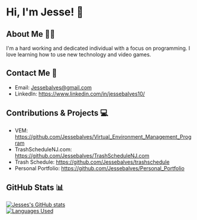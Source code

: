 # Hi, I'm Jesse! 👋


<!--Comment Section
**Jessebalves/Jessebalves** is a ✨ _special_ ✨ repository because its `README.md` (this file) appears on your GitHub profile.

Here are some ideas to get you started:

- 🔭 I’m currently working on ...
- 🌱 I’m currently learning ...
- 👯 I’m looking to collaborate on ...
- 🤔 I’m looking for help with ...
- 💬 Ask me about ...
- 📫 How to reach me: ...
- 😄 Pronouns: ...
- ⚡ Fun fact: ...
-->

## About Me 🧔🏻

I'm a hard working and dedicated individual with a focus on programming. I love learning how to use new technology and video games.

<!--- 🔭 Currently working on: TrashScheduleNJ.com
- 🌱 Currently learning: Web Development
- 💬 Ask me about: Programming related topics-->

## Contact Me 📲

<!--- Personal Portfolio: https://www.Jessebalves.com-->
- Email: Jessebalves@gmail.com
- LinkedIn: https://www.linkedin.com/in/jessebalves10/

## Contributions & Projects 💻

- VEM: https://github.com/Jessebalves/Virtual_Environment_Management_Program
- TrashScheduleNJ.com: https://github.com/Jessebalves/TrashScheduleNJ.com
- Trash Schedule: https://github.com/Jessebalves/trashschedule
- Personal Portfolio: https://github.com/Jessebalves/Personal_Portfolio

## GitHub Stats 📊

 [![Jesses's GitHub stats](https://github-readme-stats.vercel.app/api?username=Jessebalves)](https://github.com/Jessebalves/github-readme-stats)  
 [![Languages Used](https://github-readme-stats.vercel.app/api/top-langs/?username=Jessebalves&layout=donut-vertical)](https://github.com/Jessebalves/github-readme-stats)
